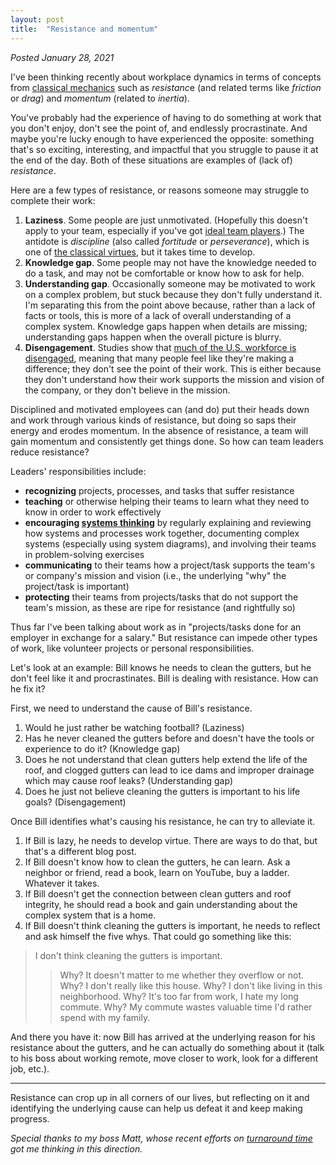 ```yaml
---
layout: post
title:  "Resistance and momentum"
---
```


*Posted January 28, 2021*

I've been thinking recently about workplace dynamics in terms of concepts from [classical mechanics](https://en.wikipedia.org/wiki/Classical_mechanics) such as *resistanc*e (and related terms like *friction* or *drag*) and *momentum* (related to *inertia*).

You've probably had the experience of having to do something at work that you don't enjoy, don't see the point of, and endlessly procrastinate. And maybe you're lucky enough to have experienced the opposite: something that's so exciting, interesting, and impactful that you struggle to pause it at the end of the day. Both of these situations are examples of (lack of) *resistance*.

Here are a few types of resistance, or reasons someone may struggle to complete their work:
1. **Laziness**. Some people are just unmotivated. (Hopefully this doesn't apply to your team, especially if you've got [ideal team players](https://www.tablegroup.com/books/ideal-team-player/).) The antidote is *discipline* (also called *fortitude* or *perseverance*), which is one of [the classical virtues](https://en.wikipedia.org/wiki/Cardinal_virtues), but it takes time to develop.
1. **Knowledge gap**. Some people may not have the knowledge needed to do a task, and may not be comfortable or know how to ask for help.
1. **Understanding gap**. Occasionally someone may be motivated to work on a complex problem, but stuck because they don't fully understand it. I'm separating this from the point above because, rather than a lack of facts or tools, this is more of a lack of overall understanding of a complex system. Knowledge gaps happen when details are missing; understanding gaps happen when the overall picture is blurry.
1. **Disengagement**. Studies show that [much of the U.S. workforce is disengaged](https://www.gallup.com/workplace/313313/historic-drop-employee-engagement-follows-record-rise.aspx), meaning that many people feel like they're making a difference; they don't see the point of their work. This is either because they don't understand how their work supports the mission and vision of the company, or they don't believe in the mission.

Disciplined and motivated employees can (and do) put their heads down and work through various kinds of resistance, but doing so saps their energy and erodes momentum.  In the absence of resistance, a team will gain momentum and consistently get things done. So how can team leaders reduce resistance?

Leaders' responsibilities include:
* **recognizing** projects, processes, and tasks that suffer resistance
* **teaching** or otherwise helping their teams to learn what they need to know in order to work effectively
* **encouraging [systems thinking](https://en.wikipedia.org/wiki/Systems_theory)** by regularly explaining and reviewing how systems and processes work together, documenting complex systems (especially using system diagrams), and involving their teams in problem-solving exercises
* **communicating** to their teams how a project/task supports the team's or company's mission and vision (i.e., the underlying "why" the project/task is important)
* **protecting** their teams from projects/tasks that do not support the team's mission, as these are ripe for resistance (and rightfully so)

Thus far I've been talking about work as in "projects/tasks done for an employer in exchange for a salary." But resistance can impede other types of work, like volunteer projects or personal responsibilities.

Let's look at an example: Bill knows he needs to clean the gutters, but he don't feel like it and procrastinates. Bill is dealing with resistance. How can he fix it?

First, we need to understand the cause of Bill's resistance.
1. Would he just rather be watching football? (Laziness)
1. Has he never cleaned the gutters before and doesn't have the tools or experience to do it? (Knowledge gap)
1. Does he not understand that clean gutters help extend the life of the roof, and clogged gutters can lead to ice dams and improper drainage which may cause roof leaks? (Understanding gap)
1. Does he just not believe cleaning the gutters is important to his life goals? (Disengagement)

Once Bill identifies what's causing his resistance, he can try to alleviate it.
1. If Bill is lazy, he needs to develop virtue. There are ways to do that, but that's a different blog post.
1. If Bill doesn't know how to clean the gutters, he can learn. Ask a neighbor or friend, read a book, learn on YouTube, buy a ladder. Whatever it takes.
1. If Bill doesn't get the connection between clean gutters and roof integrity, he should read a book and gain understanding about the complex system that is a home.
1. If Bill doesn't think cleaning the gutters is important, he needs to reflect and ask himself the five whys. That could go something like this:
> I don't think cleaning the gutters is important.
>>  Why?
>  It doesn't matter to me whether they overflow or not.
>>  Why?
> I don't really like this house.
>> Why?
> I don't like living in this neighborhood.
>> Why?
> It's too far from work, I hate my long commute.
>> Why?
> My commute wastes valuable time I'd rather spend with my family.

And there you have it: now Bill has arrived at the underlying reason for his resistance about the gutters, and he can actually do something about it (talk to his boss about working remote, move closer to work, look for a different job, etc.).

---

Resistance can crop up in all corners of our lives, but reflecting on it and identifying the underlying cause can help us defeat it and keep making progress.

*Special thanks to my boss Matt, whose recent efforts on [turnaround time](https://en.wikipedia.org/wiki/Turnaround_time) got me thinking in this direction.*
